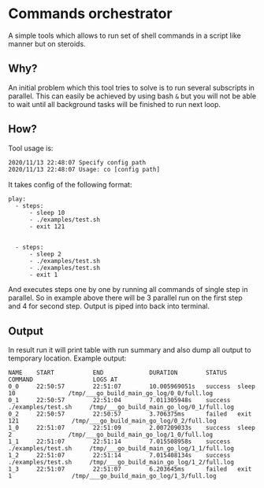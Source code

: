 # Commands orchestrator

A simple tools which allows to run set of shell commands in a script like manner but on steroids.

## Why?

An initial problem which this tool tries to solve is to run several subscripts in parallel. 
This can easily be achieved by using bash `&` but you will not be able to wait until all background tasks will be finished to run next loop.

## How?

Tool usage is:
```sh
2020/11/13 22:48:07 Specify config path
2020/11/13 22:48:07 Usage: co [config path]
```

It takes config of the following format:
```
play:
  - steps:
      - sleep 10
      - ./examples/test.sh
      - exit 121


  - steps:
      - sleep 2
      - ./examples/test.sh
      - ./examples/test.sh
      - exit 1
```

And executes steps one by one by running all commands of single step in parallel. So in example above there will be 3 parallel run on the first step and 4 for second step.
Output is piped into back into terminal.

## Output

In result run it will print table with run summary and also dump all output to temporary location. Example output:
```
NAME    START           END             DURATION        STATUS  COMMAND                 LOGS AT                                   
0_0     22:50:57        22:51:07        10.005969051s   success  sleep 10               /tmp/___go_build_main_go_log/0_0/full.log       
0_1     22:50:57        22:51:04        7.011305948s    success  ./examples/test.sh     /tmp/___go_build_main_go_log/0_1/full.log       
0_2     22:50:57        22:50:57        3.706375ms      failed   exit 121               /tmp/___go_build_main_go_log/0_2/full.log       
1_0     22:51:07        22:51:09        2.007209033s    success  sleep 2                /tmp/___go_build_main_go_log/1_0/full.log       
1_1     22:51:07        22:51:14        7.015508958s    success  ./examples/test.sh     /tmp/___go_build_main_go_log/1_1/full.log       
1_2     22:51:07        22:51:14        7.015408134s    success  ./examples/test.sh     /tmp/___go_build_main_go_log/1_2/full.log       
1_3     22:51:07        22:51:07        6.203645ms      failed   exit 1                 /tmp/___go_build_main_go_log/1_3/full.log
```